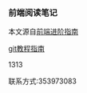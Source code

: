 ### 前端阅读笔记

本文源自[前端进阶指南](https://github.com/sl1673495/blogs/issues/52)

[git教程指南](https://blog.csdn.net/u011535541/article/details/83379151)

1313

联系方式:353973083